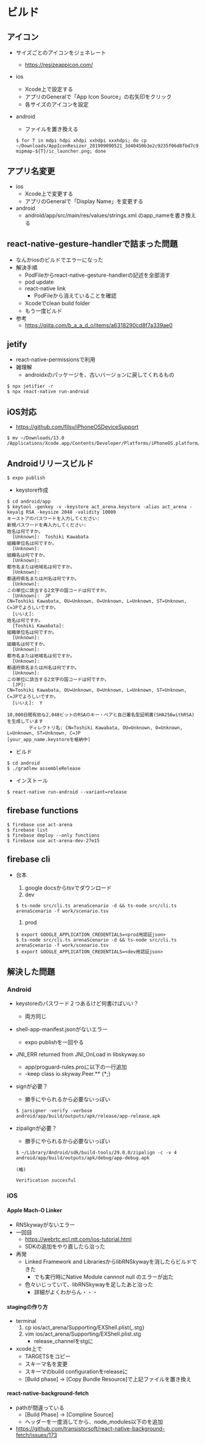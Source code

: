 # ビルド

## アイコン
* サイズごとのアイコンをジェネレート
    * https://resizeappicon.com/
* ios
    * Xcode上で設定する
    * アプリのGeneralで「App Icon Source」の右矢印をクリック
    * 各サイズのアイコンを設定
* android
    * ファイルを置き換える
    
    ```
    $ for T in mdpi hdpi xhdpi xxhdpi xxxhdpi; do cp ~/Downloads/AppIconResizer_201909090521_3d40450b3e2c9235f06d8fbd7c9af672/${T}.png mipmap-${T}/ic_launcher.png; done
    ```

## アプリ名変更
* ios
    * Xcode上で変更する
    * アプリのGeneralで「Display Name」を変更する
* android
    * android/app/src/main/res/values/strings.xml のapp_nameを書き換える

## react-native-gesture-handlerで詰まった問題
* なんかiosのビルドでエラーになった
* 解決手順
    * PodFileからreact-native-gesture-handlerの記述を全部消す
    * pod update
    * react-native link
        * PodFileから消えていることを確認
    * Xcodeでclean build folder
    * もう一度ビルド
* 参考
    * https://qiita.com/b_a_a_d_o/items/a6318290cd8f7a339ae0

## jetify
* react-native-permissionsで利用
* 雑理解
    * androidxのパッケージを、古いバージョンに戻してくれるもの

```
$ npx jetifier -r
$ npx react-native run-android
```

## iOS対応
* https://github.com/filsv/iPhoneOSDeviceSupport

```
$ mv ~/Downloads/13.0 /Applications/Xcode.app/Contents/Developer/Platforms/iPhoneOS.platform/DeviceSupport/
```

## Androidリリースビルド

```
$ expo publish
```

* keystore作成

```
$ cd android/app
$ keytool -genkey -v -keystore act_arena.keystore -alias act_arena -keyalg RSA -keysize 2048 -validity 10000
キーストアのパスワードを入力してください:
新規パスワードを再入力してください:
姓名は何ですか。
  [Unknown]:  Toshiki Kawabata
組織単位名は何ですか。
  [Unknown]:
組織名は何ですか。
  [Unknown]:
都市名または地域名は何ですか。
  [Unknown]:
都道府県名または州名は何ですか。
  [Unknown]:
この単位に該当する2文字の国コードは何ですか。
  [Unknown]:  JP
CN=Toshiki Kawabata, OU=Unknown, O=Unknown, L=Unknown, ST=Unknown, C=JPでよろしいですか。
  [いいえ]:
姓名は何ですか。
  [Toshiki Kawabata]:
組織単位名は何ですか。
  [Unknown]:
組織名は何ですか。
  [Unknown]:
都市名または地域名は何ですか。
  [Unknown]:
都道府県名または州名は何ですか。
  [Unknown]:
この単位に該当する2文字の国コードは何ですか。
  [JP]:
CN=Toshiki Kawabata, OU=Unknown, O=Unknown, L=Unknown, ST=Unknown, C=JPでよろしいですか。
  [いいえ]:  Y

10,000日間有効な2,048ビットのRSAのキー・ペアと自己署名型証明書(SHA256withRSA)を生成しています
        ディレクトリ名: CN=Toshiki Kawabata, OU=Unknown, O=Unknown, L=Unknown, ST=Unknown, C=JP
[your_app_name.keystoreを格納中]
```

* ビルド

```
$ cd android
$ ./gradlew assembleRelease
```

* インストール

```
$ react-native run-android --variant=release
```

## firebase functions

```
$ firebase use act-arena
$ firebase list
$ firebase deploy --only functions
$ firebase use act-arena-dev-27e15
```

## firebase cli
* 台本
    1. google docsからtsvでダウンロード
    1. dev

    ```
    $ ts-node src/cli.ts arenaScenario -d && ts-node src/cli.ts arenaScenario -f work/scenario.tsv
    ```

    1. prod

    ```
    $ export GOOGLE_APPLICATION_CREDENTIALS=<prod用認証json>
    $ ts-node src/cli.ts arenaScenario -d && ts-node src/cli.ts arenaScenario -f work/scenario.tsv
    $ export GOOGLE_APPLICATION_CREDENTIALS=<dev用認証json>
    ```


## 解決した問題
### Android
* keystoreのパスワード２つあるけど何書けばいい？
    * 両方同じ
* shell-app-manifest.jsonがないエラー
    * expo publishを一回やる
* JNI_ERR returned from JNI_OnLoad in libskyway.so
    * app/proguard-rules.proに以下の一行追加
    * -keep class io.skyway.Peer.** {*;}
* signが必要？
    * 勝手にやられるから必要ないっぽい
    
    ```
    $ jarsigner -verify -verbose android/app/build/outputs/apk/release/app-release.apk
    ```

* zipalignが必要？
    * 勝手にやられるから必要ないっぽい
    
    ```
    $ ~/Library/Android/sdk/build-tools/29.0.0/zipalign -c -v 4 android/app/build/outputs/apk/debug/app-debug.apk

    (略)

    Verification succesful
    ```

### iOS
#### Apple Mach-O Linker
* RNSkywayがないエラー
* 一回目
    * https://webrtc.ecl.ntt.com/ios-tutorial.html
    * SDKの追加をやり直したら治った
* 再発
    * Linked Framework and LibrariesからlibRNSkywayを消したらビルドできた
        * でも実行時にNative Module cannnot null のエラーが出た
    * 色々いじっていて、libRNSkywayを足したあと治った
        * 詳細がよくわからん・・・

#### stagingの作り方
* terminal
    1. cp ios/act_arena/Supporting/EXShell.plist{,.stg}
    1. vim ios/act_arena/Supporting/EXShell.plist.stg
        * release_channelをstgに
* xcode上で
    * TARGETSをコピー
    * スキーマ名を変更
    * スキーマのbuild configurationをreleaseに
    * [Build phase] -> [Copy Bundle Resource]で上記ファイルを置き換え

#### react-native-background-fetch
* pathが間違っている
    * [Build Phase] -> [Compline Source]
    * ヘッダーを一度消してから、node_modules以下のを追加
* https://github.com/transistorsoft/react-native-background-fetch/issues/173
